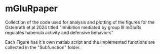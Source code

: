 # mGluRpaper

Collection of the code used for analysis and plotting of the figures for the Ostenrath et al 2024 titled "Inhibition mediated by group III mGluRs regulates habenula activity and defensive behaviors"

Each Figure has it's own matlab script and the implemented functions are collected in the "Subfunction" folder. 
